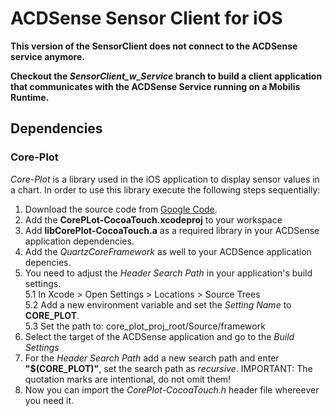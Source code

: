 ACDSense Sensor Client for iOS
========

**This version of the SensorClient does not connect to the ACDSense service anymore.**

**Checkout the *SensorClient_w_Service* branch to build a client application that communicates with the ACDSense Service running on a Mobilis Runtime.**

## Dependencies ##
### Core-Plot ###
*Core-Plot* is a library used in the iOS application to display sensor values in a chart.
In order to use this library execute the following steps sequentially:  
1. Download the source code from [Google Code](https://code.google.com/p/core-plot/).  
2. Add the **CorePLot-CocoaTouch.xcodeproj** to your workspace  
3. Add **libCorePlot-CocoaTouch.a** as a required library in your ACDSense application dependencies.  
4. Add the *QuartzCoreFramework* as well to your ACDSence application depencies.  
5. You need to adjust the *Header Search Path* in your application's build settings.  
5.1 In Xcode > Open Settings > Locations > Source Trees  
5.2 Add a new environment variable and set the *Setting Name* to **CORE_PLOT**.  
5.3 Set the path to: core_plot_proj_root/Source/framework  
6. Select the target of the ACDSense application and go to the *Build Settings*  
7. For the *Header Search Path* add a new search path and enter **"$(CORE_PLOT)"**, set the search path as *recursive*. IMPORTANT: The quotation marks are intentional, do not omit them!  
8. Now you can import the *CorePlot-CocoaTouch.h* header file whereever you need it.